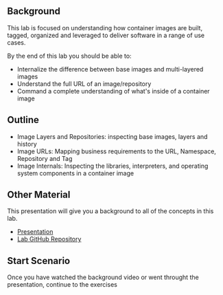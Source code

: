## Background
This lab is focused on understanding how container images are built, tagged, organized and leveraged to deliver software in a range of use cases.

By the end of this lab you should be able to:
- Internalize the difference between base images and multi-layered images
- Understand the full URL of an image/repository
- Command a complete understanding of what's inside of a container image

## Outline
- Image Layers and Repositories: inspecting base images, layers and history
- Image URLs: Mapping business requirements to the URL, Namespace, Repository and Tag
- Image Internals: Inspecting the libraries, interpreters, and operating system components in a container image

## Other Material
This presentation will give you a background to all of the concepts in this lab.
- [Presentation](https://goo.gl/wnB7JK)
- [Lab GitHub Repository](https://github.com/openshift-labs/learn-katacoda)

## Start Scenario
Once you have watched the background video or went throught the presentation, continue to the exercises
